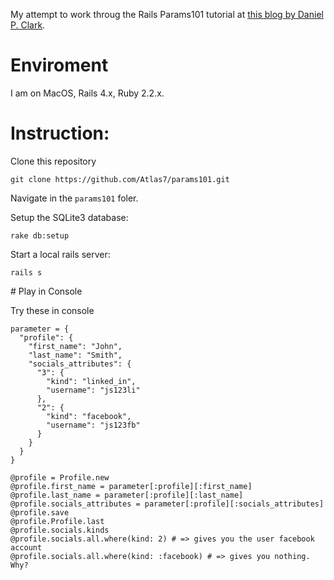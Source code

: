 My attempt to work throug the Rails Params101 tutorial at [this blog by Daniel P. Clark](http://6ftdan.com/allyourdev/2014/08/01/manual-polymorphic-creation-in-rails/).

# Enviroment

I am on MacOS, Rails 4.x, Ruby 2.2.x.

# Instruction:

Clone this repository

```
git clone https://github.com/Atlas7/params101.git
```

Navigate in the `params101` foler.

Setup the SQLite3 database:

```
rake db:setup
```

Start a local rails server:

```
rails s
```

# Play in Console

Try these in console

```
parameter = {
  "profile": {
    "first_name": "John",
    "last_name": "Smith",
    "socials_attributes": {
      "3": {
        "kind": "linked_in",
        "username": "js123li"
      },
      "2": {
        "kind": "facebook",
        "username": "js123fb"
      } 
    } 
  }
}

@profile = Profile.new
@profile.first_name = parameter[:profile][:first_name]
@profile.last_name = parameter[:profile][:last_name]
@profile.socials_attributes = parameter[:profile][:socials_attributes]
@profile.save
@profile.Profile.last
@profile.socials.kinds
@profile.socials.all.where(kind: 2) # => gives you the user facebook account
@profile.socials.all.where(kind: :facebook) # => gives you nothing. Why?
```

